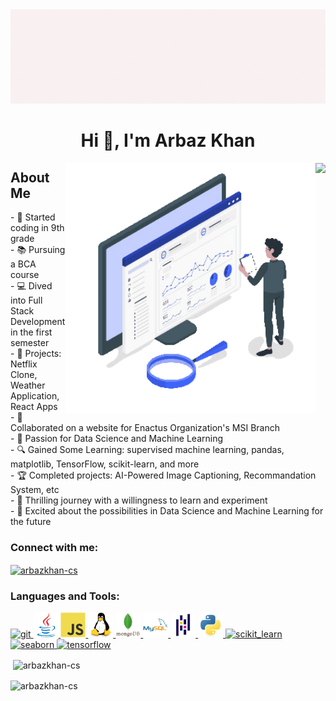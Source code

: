 <img src="https://github.com/Arbazkhan-cs/Arbazkhan-cs/blob/main/Blue%20and%20White%20Gradient%20Profile%20Data%20Analyst%20LinkedIn%20Article%20Cover%20Image.gif">

<h1 align="center">Hi 👋, I'm Arbaz Khan</h1>

<img src="https://readme-typing-svg.demolab.com/?lines=A%20Passionate%20DataScience%20And%20MachineLearning&center=true&width=700&height=40&color=ffffff&vCenter=true&pause=1000&size=25" align="right"/>


<img align="right" alt="Codding" width="400" src="https://github.com/Arbazkhan-cs/Arbazkhan-cs/blob/main/Site-Stats-unscreen.gif">
<h2>About Me</h2>
- 👦 Started coding in 9th grade <br>
- 📚 Pursuing a BCA course <br>
- 💻 Dived into Full Stack Development in the first semester <br>
- 🎯 Projects: Netflix Clone, Weather Application, React Apps <br>
- 🤝 Collaborated on a website for Enactus Organization's MSI Branch <br>
- 🧠 Passion for Data Science and Machine Learning <br>
- 🔍 Gained Some Learning: supervised machine learning, pandas, matplotlib, TensorFlow, scikit-learn, and more<br>
- 🏆 Completed projects: AI-Powered Image Captioning, Recommandation System, etc<br>
- 🌟 Thrilling journey with a willingness to learn and experiment <br>
- 🚀 Excited about the possibilities in Data Science and Machine Learning for the future <br>

<h3 align="left">Connect with me:</h3>
<p align="left">
<a href="https://linkedin.com/in/arbazkhan-cs" target="blank"><img align="center" src="https://raw.githubusercontent.com/rahuldkjain/github-profile-readme-generator/master/src/images/icons/Social/linked-in-alt.svg" alt="arbazkhan-cs" height="30" width="40" /></a>
</p>

<h3 align="left">Languages and Tools:</h3>
<p align="left"> <a href="https://git-scm.com/" target="_blank" rel="noreferrer"> <img src="https://www.vectorlogo.zone/logos/git-scm/git-scm-icon.svg" alt="git" width="40" height="40"/> </a> <a href="https://www.java.com" target="_blank" rel="noreferrer"> <img src="https://raw.githubusercontent.com/devicons/devicon/master/icons/java/java-original.svg" alt="java" width="40" height="40"/> </a> <a href="https://developer.mozilla.org/en-US/docs/Web/JavaScript" target="_blank" rel="noreferrer"> <img src="https://raw.githubusercontent.com/devicons/devicon/master/icons/javascript/javascript-original.svg" alt="javascript" width="40" height="40"/> </a> <a href="https://www.linux.org/" target="_blank" rel="noreferrer"> <img src="https://raw.githubusercontent.com/devicons/devicon/master/icons/linux/linux-original.svg" alt="linux" width="40" height="40"/> </a> <a href="https://www.mongodb.com/" target="_blank" rel="noreferrer"> <img src="https://raw.githubusercontent.com/devicons/devicon/master/icons/mongodb/mongodb-original-wordmark.svg" alt="mongodb" width="40" height="40"/> </a> <a href="https://www.mysql.com/" target="_blank" rel="noreferrer"> <img src="https://raw.githubusercontent.com/devicons/devicon/master/icons/mysql/mysql-original-wordmark.svg" alt="mysql" width="40" height="40"/> </a> <a href="https://pandas.pydata.org/" target="_blank" rel="noreferrer"> <img src="https://raw.githubusercontent.com/devicons/devicon/2ae2a900d2f041da66e950e4d48052658d850630/icons/pandas/pandas-original.svg" alt="pandas" width="40" height="40"/> </a> <a href="https://www.python.org" target="_blank" rel="noreferrer"> <img src="https://raw.githubusercontent.com/devicons/devicon/master/icons/python/python-original.svg" alt="python" width="40" height="40"/> </a> <a href="https://scikit-learn.org/" target="_blank" rel="noreferrer"> <img src="https://upload.wikimedia.org/wikipedia/commons/0/05/Scikit_learn_logo_small.svg" alt="scikit_learn" width="40" height="40"/> </a> <a href="https://seaborn.pydata.org/" target="_blank" rel="noreferrer"> <img src="https://seaborn.pydata.org/_images/logo-mark-lightbg.svg" alt="seaborn" width="40" height="40"/> </a> <a href="https://www.tensorflow.org" target="_blank" rel="noreferrer"> <img src="https://www.vectorlogo.zone/logos/tensorflow/tensorflow-icon.svg" alt="tensorflow" width="40" height="40"/> </a> </p>

<p>&nbsp;<img align="center" src="https://github-readme-stats.vercel.app/api?username=arbazkhan-cs&show_icons=true&locale=en" alt="arbazkhan-cs" /></p>

<p><img align="center" src="https://github-readme-streak-stats.herokuapp.com/?user=arbazkhan-cs&" alt="arbazkhan-cs" /></p>

